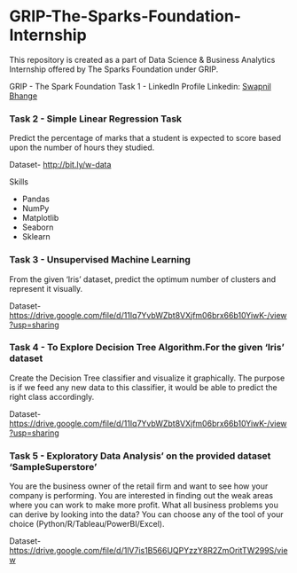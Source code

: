 # GRIP-The-Sparks-Foundation-Internship

This repository is created as a part of Data Science & Business Analytics Internship offered by The Sparks Foundation under GRIP.

GRIP - The Spark Foundation 
Task 1 - LinkedIn Profile
Linkedin: [Swapnil Bhange](https://www.linkedin.com/in/swapnil-bhange-92711612b/) 

### Task 2 - Simple Linear Regression Task

Predict the percentage of marks that a student is expected to score based upon the number of hours they studied.

Dataset- http://bit.ly/w-data




Skills
- Pandas 
- NumPy 
- Matplotlib 
- Seaborn 
- Sklearn

### Task 3 - Unsupervised Machine Learning

From the given ‘Iris’ dataset, predict the optimum number of clusters and represent it visually.

Dataset- https://drive.google.com/file/d/11Iq7YvbWZbt8VXjfm06brx66b10YiwK-/view?usp=sharing



### Task 4 - To Explore Decision Tree Algorithm.For the given ‘Iris’ dataset

Create the Decision Tree classifier and visualize it graphically. The purpose is if we feed any new data to this classifier, it would be able to predict the right class accordingly.

Dataset- https://drive.google.com/file/d/11Iq7YvbWZbt8VXjfm06brx66b10YiwK-/view?usp=sharing

### Task 5 - Exploratory Data Analysis’ on the provided dataset ‘SampleSuperstore’

You are the business owner of the retail firm and want to see how your company is performing. You are interested in finding out the weak areas where you can work to make more profit. What all business problems you can derive by looking into the data? You can choose any of the tool of your choice (Python/R/Tableau/PowerBI/Excel).

Dataset-https://drive.google.com/file/d/1lV7is1B566UQPYzzY8R2ZmOritTW299S/view
